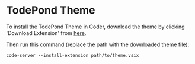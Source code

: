 # TodePond Theme
To install the TodePond Theme in Coder, download the theme by clicking 'Download Extension' from [here](https://marketplace.visualstudio.com/items?itemName=TodePond.TodePond-Theme).

Then run this command (replace the path with the downloaded theme file):
```
code-server --install-extension path/to/theme.vsix
```
